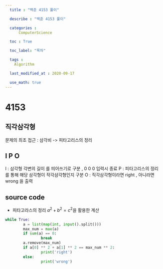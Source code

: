 ```yaml
---
  title : "백준 4153 풀이"

  describe : "백준 4153 풀이"

  categories : 
      ComputerScience

  toc : True

  toc_label: "목차"

  tags : 
    Algorithm

  last_modified_at : 2020-09-17

  use_math: true
---
```

# 4153
## 직각삼각형

문제의 최초 접근 : 삼각비 -> 피타고리스의 정리
## I P O
I : 삼각형 각변의 길이 를 띄어쓰기로 구분 , 0 0 0 입력시 종료 
P : 피타고리스의 정리를 통해 해당 삼각형이 작각삼각형인지 구분
O : 직각삼각형이라면 right , 아니라면 wrong 을 출력
## source code

* 피타고라스의 정리 $a^2 + b^2 = c^2$을 활용한 계산

```python
while True:
        a = list(map(int, input().split()))
        max_num = max(a)
        if sum(a) == 0:
                break
        a.remove(max_num)
        if a[0] ** 2 + a[1] ** 2 == max_num ** 2:
                print('right')
        else:
                print('wrong')
```

